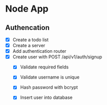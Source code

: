 # Node App

## Authencation

* [x] Create a todo list
* [x] Create a server
* [x] Add authentication router
* [x] Create user with POST /api/v1/auth/signup
  * [x] Validate required fields
  * [x] Validate username is unique
  * [x] Hash password with bcrypt
  * [x] Insert user into database
  
